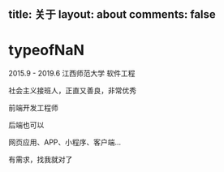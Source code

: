 title: 关于
layout: about
comments: false
---

# typeofNaN

2015.9 - 2019.6  江西师范大学  软件工程

社会主义接班人，正直又善良，非常优秀

前端开发工程师

后端也可以

网页应用、APP、小程序、客户端...

有需求，找我就对了
<!-- 这里用markdown写下你的简介，就跟平时写md一样就可以了。 -->
